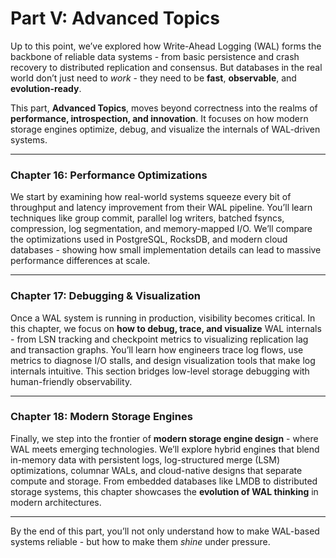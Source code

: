 # Part V: Advanced Topics

Up to this point, we’ve explored how Write-Ahead Logging (WAL) forms the backbone of reliable data systems - from basic persistence and crash recovery to distributed replication and consensus.
But databases in the real world don’t just need to *work* - they need to be **fast**, **observable**, and **evolution-ready**.

This part, **Advanced Topics**, moves beyond correctness into the realms of **performance, introspection, and innovation**. It focuses on how modern storage engines optimize, debug, and visualize the internals of WAL-driven systems.

---

### **Chapter 16: Performance Optimizations**

We start by examining how real-world systems squeeze every bit of throughput and latency improvement from their WAL pipeline. You’ll learn techniques like group commit, parallel log writers, batched fsyncs, compression, log segmentation, and memory-mapped I/O.
We’ll compare the optimizations used in PostgreSQL, RocksDB, and modern cloud databases - showing how small implementation details can lead to massive performance differences at scale.

---

### **Chapter 17: Debugging & Visualization**

Once a WAL system is running in production, visibility becomes critical. In this chapter, we focus on **how to debug, trace, and visualize** WAL internals - from LSN tracking and checkpoint metrics to visualizing replication lag and transaction graphs.
You’ll learn how engineers trace log flows, use metrics to diagnose I/O stalls, and design visualization tools that make log internals intuitive.
This section bridges low-level storage debugging with human-friendly observability.

---

### **Chapter 18: Modern Storage Engines**

Finally, we step into the frontier of **modern storage engine design** - where WAL meets emerging technologies. We’ll explore hybrid engines that blend in-memory data with persistent logs, log-structured merge (LSM) optimizations, columnar WALs, and cloud-native designs that separate compute and storage.
From embedded databases like LMDB to distributed storage systems, this chapter showcases the **evolution of WAL thinking** in modern architectures.

---

By the end of this part, you’ll not only understand how to make WAL-based systems reliable - but how to make them *shine* under pressure.